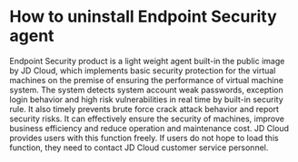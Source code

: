 # How to uninstall Endpoint Security agent

Endpoint Security product is a light weight agent built-in the public image by JD Cloud, which implements basic security protection for the virtual machines on the premise of ensuring the performance of virtual machine system. The system detects system account weak passwords, exception login behavior and high risk vulnerabilities in real time by built-in security rule. It also timely prevents brute force crack attack behavior and report security risks. It can effectively ensure the security of machines, improve business efficiency and reduce operation and maintenance cost. JD Cloud provides users with this function freely. If users do not hope to load this function, they need to contact JD Cloud customer service personnel. 